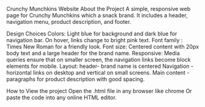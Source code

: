 Crunchy Munchkins Website
 About the Project
A simple, responsive web page for Crunchy Munchkins which a snack brand. It includes a header, navigation menu, product description, and footer.

Design Choices
Colors: Light blue for background and dark blue for navigation bar. On hover, links change to bright pink text.
Font family : Times New Roman for a friendly look.
Font size: Centered content with 20px body text and a large header for the brand name.
Responsive: Media queries ensure that on smaller screen, the navigation links become block elements for mobile.
Layout: header- brand name is centered 
    Navigation - horizontal links on desktop and vertical on small screens.
Main content - paragraphs for product description with good spacing.

How to View the project 
 Open the .html file in any browser like  chrome Or paste the code into  any online HTML editor.

